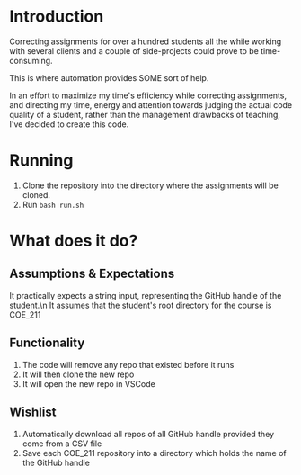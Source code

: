 # Introduction
Correcting assignments for over a hundred students all the while working with several clients and a couple of side-projects could prove to be time-consuming.

This is where automation provides SOME sort of help.

In an effort to maximize my time's efficiency while correcting assignments, and directing my time, energy and attention towards judging the actual code quality of a student, rather than the management drawbacks of teaching, I've decided to create this code.

# Running
1. Clone the repository into the directory where the assignments will be cloned.
2. Run `bash run.sh`

# What does it do?
## Assumptions & Expectations
It practically expects a string input, representing the GitHub handle of the student.\n
It assumes that the student's root directory for the course is COE_211
## Functionality
1. The code will remove any repo that existed before it runs
2. It will then clone the new repo
3. It will open the new repo in VSCode
## Wishlist
1. Automatically download all repos of all GitHub handle provided they come from a CSV file
2. Save each COE_211 repository into a directory which holds the name of the GitHub handle
